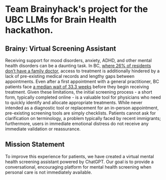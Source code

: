 # Team Brainyhack's project for the UBC LLMs for Brain Health hackathon.
## Brainy: Virtual Screening Assistant

Receiving support for mood disorders, anxiety, ADHD, and other mental health disorders can be a daunting task. 
In BC, [where 26% of residents don’t have a family doctor](https://www150.statcan.gc.ca/n1/pub/82-625-x/2020001/article/00004-eng.htm), access to treatment is additionally hindered by a lack of pre-existing medical records and lengthy gaps between appointments. 
Even after a first appointment with a general practitioner, BC patients face [a median wait of 33.3 weeks](https://www150.statcan.gc.ca/n1/pub/82-625-x/2020001/article/00004-eng.htm) before they begin receiving treatment. Given these limitations, the initial screening process - a short form, typically completed online - is a valuable tool for physicians who need to quickly identify and allocate appropriate treatments.
While never intended as a diagnostic tool or replacement for an in-person appointment, pre-existing screening tools are simply checklists. Patients cannot ask for clarification on terminology, a problem typically faced by recent immigrants; furthermore, users in immediate emotional distress do not receive any immediate validation or reassurance. 

## Mission Statement
To improve this experience for patients, we have created a virtual mental health screening assistant powered by ChatGPT. 
Our goal is to provide a conversational, encouraging platform for mental health screening when personal care is not immediately available.


